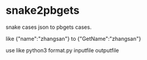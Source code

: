 # snake2pbgets
snake cases json to pbgets cases.

like {"name":"zhangsan"} to {"GetName":"zhangsan"}

use like  python3 format.py inputfile outputfile
